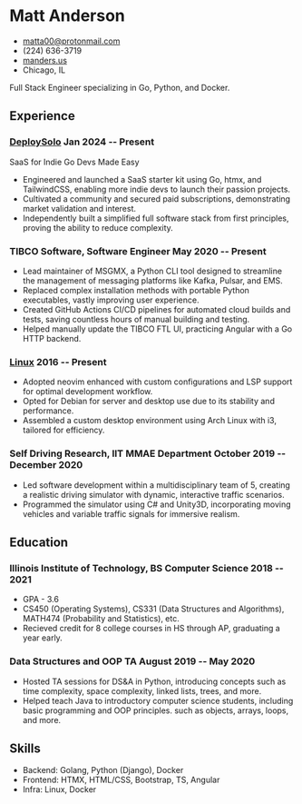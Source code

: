 # Matt Anderson

- <matta00@protonmail.com>
- (224) 636-3719
- [manders.us](https://www.manders.us/)
- Chicago, IL

Full Stack Engineer specializing in Go, Python, and Docker.

## Experience

### <span>[DeploySolo](https://deploysolo.com)</span> <span>Jan 2024 -- Present</span>

SaaS for Indie Go Devs Made Easy

   - Engineered and launched a SaaS starter kit using Go, htmx, and TailwindCSS, enabling more indie devs to launch their passion projects.
   - Cultivated a community and secured paid subscriptions, demonstrating market validation and interest.
   - Independently built a simplified full software stack from first principles, proving the ability to reduce complexity.

### <span>TIBCO Software, Software Engineer </span> <span>May 2020 -- Present</span>

  - Lead maintainer of MSGMX, a Python CLI tool designed to streamline the management of messaging platforms like Kafka, Pulsar, and EMS. 
  - Replaced complex installation methods with portable Python executables, vastly improving user experience.
  - Created GitHub Actions CI/CD pipelines for automated cloud builds and tests, saving countless hours of manual building and testing.
  - Helped manually update the TIBCO FTL UI, practicing Angular with a Go HTTP backend.

### <span>[Linux](https://github.com/mannders00/dotfiles)</span> <span>2016 -- Present</span>

  - Adopted neovim enhanced with custom configurations and LSP support for optimal development workflow.
  - Opted for Debian for server and desktop use due to its stability and performance.
  - Assembled a custom desktop environment using Arch Linux with i3, tailored for efficiency.

### <span>Self Driving Research, IIT MMAE Department</span> <span>October 2019 -- December 2020</span>

  - Led software development within a multidisciplinary team of 5, creating a realistic driving simulator with dynamic, interactive traffic scenarios.
  - Programmed the simulator using C# and Unity3D, incorporating moving vehicles and variable traffic signals for immersive realism.

## Education

### <span>Illinois Institute of Technology, BS Computer Science</span> <span>2018 -- 2021</span>

  - GPA - 3.6
  - CS450 (Operating Systems), CS331 (Data Structures and Algorithms), MATH474 (Probability and Statistics), etc.
  - Recieved credit for 8 college courses in HS through AP, graduating a year early.

### <span>Data Structures and OOP TA</span> <span>August 2019 -- May 2020</span>

  - Hosted TA sessions for DS&A in Python, introducing concepts such as time
complexity, space complexity, linked lists, trees, and more.
  - Helped teach Java to introductory computer science students, including basic programming and OOP principles.
such as objects, arrays, loops, and more.

## Skills

  - Backend: Golang, Python (Django), Docker
  - Frontend: HTMX, HTML/CSS, Bootstrap, TS, Angular
  - Infra: Linux, Docker
